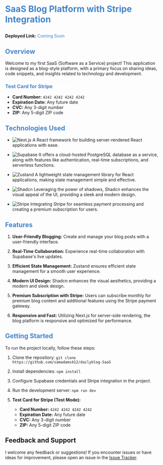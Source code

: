 <h1 style="color:#4384CA">

SaaS Blog Platform with Stripe Integration

</h1>

<span>**Deployed Link:**</span> <span style="color:#4384CA">Coming Soon</span>

<h2 style="color:#4384CA">
Overview
</h2>
Welcome to my first SaaS (Software as a Service) project! This application is designed as a blog-style platform, with a primary focus on sharing ideas, code snippets, and insights related to technology and development.

<h3 style="color:#4384CA">
Test Card for Stripe <span style="color:#fff">(Test Mode)</span>
</h3>

- **Card Number:** `4242 4242 4242 4242`
- **Expiration Date:** Any future date
- **CVC:** Any 3-digit number
- **ZIP:** Any 5-digit ZIP code

<h2 style="color:#4384CA">
Technologies Used
</h2>

- ![Next.js](https://img.shields.io/badge/Next.js-%23000000?style=flat&logo=next.js&logoColor=white)
  A React framework for building server-rendered React applications with ease.

- ![Supabase](https://img.shields.io/badge/Supabase-%2335495e?style=flat&logo=supabase&logoColor=white)
   It offers a cloud-hosted PostgreSQL database as a service, along with features like authentication, real-time subscriptions, and serverless functions.

- ![Zustand](https://img.shields.io/badge/Zustand-%23E8CE42?style=flat&logo=zustand&logoColor=white)
  A lightweight state management library for React applications, making state management simple and effective.

- ![Shadcn](https://img.shields.io/badge/Shadcn-%23373737?style=flat)
  Leveraging the power of shadows, Shadcn enhances the visual appeal of the UI, providing a sleek and modern design.

- ![Stripe](https://img.shields.io/badge/Stripe-%231a1a1a?style=flat&logo=stripe&logoColor=white)
  Integrating Stripe for seamless payment processing and creating a premium subscription for users.

<h2 style="color:#4384CA">
Features
</h2>

1. **User-Friendly Blogging:** Create and manage your blog posts with a user-friendly interface.

2. **Real-Time Collaboration:** Experience real-time collaboration with Supabase's live updates.

3. **Efficient State Management:** Zustand ensures efficient state management for a smooth user experience.

4. **Modern UI Design:** Shadcn enhances the visual aesthetics, providing a modern and sleek design.

5. **Premium Subscription with Stripe:** Users can subscribe monthly for premium blog content and additional features using the Stripe payment gateway.

6. **Responsive and Fast:** Utilizing Next.js for server-side rendering, the blog platform is responsive and optimized for performance.

<h2 style="color:#4384CA">
Getting Started
</h2>

To run the project locally, follow these steps:

1. Clone the repository: `git clone https://github.com/samadams412/dailyblog-SaaS`
2. Install dependencies: `npm install`
3. Configure Supabase credentials and Stripe integration in the project.
4. Run the development server: `npm run dev`
5. **Test Card for Stripe (Test Mode):**

   - **Card Number:** `4242 4242 4242 4242`
   - **Expiration Date:** Any future date
   - **CVC:** Any 3-digit number
   - **ZIP:** Any 5-digit ZIP code

## Feedback and Support

I welcome any feedback or suggestions! If you encounter issues or have ideas for improvement, please open an issue in the [Issue Tracker](https://github.com/samadams412/dailyblog-SaaS/issues).
